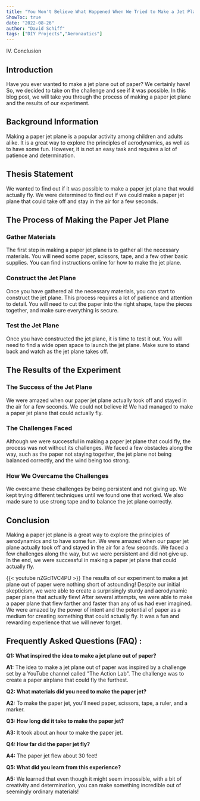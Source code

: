 ```yaml
---
title: "You Won't Believe What Happened When We Tried to Make a Jet Plane Out of Paper!"
ShowToc: true 
date: "2022-08-26"
author: "David Schiff" 
tags: ["DIY Projects","Aeronautics"]
---
```

IV. Conclusion

## Introduction

Have you ever wanted to make a jet plane out of paper? We certainly have! So, we decided to take on the challenge and see if it was possible. In this blog post, we will take you through the process of making a paper jet plane and the results of our experiment. 

## Background Information

Making a paper jet plane is a popular activity among children and adults alike. It is a great way to explore the principles of aerodynamics, as well as to have some fun. However, it is not an easy task and requires a lot of patience and determination. 

## Thesis Statement

We wanted to find out if it was possible to make a paper jet plane that would actually fly. We were determined to find out if we could make a paper jet plane that could take off and stay in the air for a few seconds. 

## The Process of Making the Paper Jet Plane

### Gather Materials

The first step in making a paper jet plane is to gather all the necessary materials. You will need some paper, scissors, tape, and a few other basic supplies. You can find instructions online for how to make the jet plane. 

### Construct the Jet Plane

Once you have gathered all the necessary materials, you can start to construct the jet plane. This process requires a lot of patience and attention to detail. You will need to cut the paper into the right shape, tape the pieces together, and make sure everything is secure. 

### Test the Jet Plane

Once you have constructed the jet plane, it is time to test it out. You will need to find a wide open space to launch the jet plane. Make sure to stand back and watch as the jet plane takes off. 

## The Results of the Experiment

### The Success of the Jet Plane

We were amazed when our paper jet plane actually took off and stayed in the air for a few seconds. We could not believe it! We had managed to make a paper jet plane that could actually fly. 

### The Challenges Faced

Although we were successful in making a paper jet plane that could fly, the process was not without its challenges. We faced a few obstacles along the way, such as the paper not staying together, the jet plane not being balanced correctly, and the wind being too strong. 

### How We Overcame the Challenges

We overcame these challenges by being persistent and not giving up. We kept trying different techniques until we found one that worked. We also made sure to use strong tape and to balance the jet plane correctly. 

## Conclusion

Making a paper jet plane is a great way to explore the principles of aerodynamics and to have some fun. We were amazed when our paper jet plane actually took off and stayed in the air for a few seconds. We faced a few challenges along the way, but we were persistent and did not give up. In the end, we were successful in making a paper jet plane that could actually fly.

{{< youtube nZGcl1VC4PU >}} 
The results of our experiment to make a jet plane out of paper were nothing short of astounding! Despite our initial skepticism, we were able to create a surprisingly sturdy and aerodynamic paper plane that actually flew! After several attempts, we were able to make a paper plane that flew farther and faster than any of us had ever imagined. We were amazed by the power of intent and the potential of paper as a medium for creating something that could actually fly. It was a fun and rewarding experience that we will never forget.

## Frequently Asked Questions (FAQ) :
**Q1: What inspired the idea to make a jet plane out of paper?**

**A1:** The idea to make a jet plane out of paper was inspired by a challenge set by a YouTube channel called "The Action Lab". The challenge was to create a paper airplane that could fly the furthest. 

**Q2: What materials did you need to make the paper jet?**

**A2:** To make the paper jet, you'll need paper, scissors, tape, a ruler, and a marker.

**Q3: How long did it take to make the paper jet?**

**A3:** It took about an hour to make the paper jet.

**Q4: How far did the paper jet fly?**

**A4:** The paper jet flew about 30 feet!

**Q5: What did you learn from this experience?**

**A5:** We learned that even though it might seem impossible, with a bit of creativity and determination, you can make something incredible out of seemingly ordinary materials!





